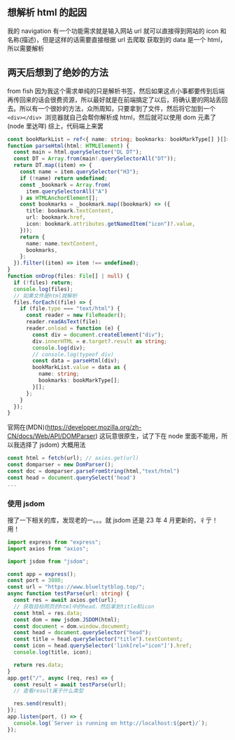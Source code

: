 ## 想解析 html 的起因

我的 navigation 有一个功能需求就是输入网站 url 就可以直接得到网站的 icon 和名称(描述)，但是这样的话需要直接根据 url 去爬取
获取到的 data 是一个 html，所以需要解析

## 两天后想到了绝妙的方法

from fish 因为我这个需求单纯的只是解析书签，然后如果这点小事都要传到后端再传回来的话会很费资源，所以最好就是在前端搞定了以后，将确认要的网站丢回去。所以有一个很妙的方法，众所周知，只要拿到了文件，然后将它加到一个`<div></div> `浏览器就自己会帮你解析成 html，然后就可以使用 dom 元素了(node 里达咩)
综上，代码端上来罢

```ts 
const bookMarkList = ref<{ name: string; bookmarks: bookMarkType[] }[]>([]);
function parseHtml(html: HTMLElement) {
  const main = html.querySelector("DL DT");
  const DT = Array.from(main!.querySelectorAll("DT"));
  return DT.map((item) => {
    const name = item.querySelector("H3");
    if (!name) return undefined;
    const _bookmark = Array.from(
      item.querySelectorAll("A")
    ) as HTMLAnchorElement[];
    const bookmarks = _bookmark.map((bookmark) => ({
      title: bookmark.textContent,
      url: bookmark.href,
      icon: bookmark.attributes.getNamedItem("icon")?.value,
    }));
    return {
      name: name.textContent,
      bookmarks,
    };
  }).filter((item) => item !== undefined);
}
function onDrop(files: File[] | null) {
  if (!files) return;
  console.log(files);
  // 如果文件是html就解析
  files.forEach((file) => {
    if (file.type === "text/html") {
      const reader = new FileReader();
      reader.readAsText(file);
      reader.onload = function (e) {
        const div = document.createElement("div");
        div.innerHTML = e.target?.result as string;
        console.log(div);
        // console.log(typeof div)
        const data = parseHtml(div);
        bookMarkList.value = data as {
          name: string;
          bookmarks: bookMarkType[];
        }[];
      };
    }
  });
}
```

官网在(MDN)(https://developer.mozilla.org/zh-CN/docs/Web/API/DOMParser)
这玩意很原生，试了下在 node 里面不能用，所以我选择了 jsdom)
大概用法

```ts 
const html = fetch(url); // axios.get(url)
const domparser = new DomParser();
const doc = domparser.parseFromString(html,"text/html")
const head = document.querySelect('head')
...
```

### 使用 jsdom

搜了一下相关的库，发现老的一。。。就 jsdom 还是 23 年 4 月更新的，彳亍！用！

```ts 
import express from "express";
import axios from "axios";

import jsdom from "jsdom";

const app = express();
const port = 3080;
const url = "https://www.blueltytblog.top/";
async function testParse(url: string) {
  const res = await axios.get(url);
  // 获取目标网页的html中的head，然后拿到title和icon
  const html = res.data;
  const dom = new jsdom.JSDOM(html);
  const document = dom.window.document;
  const head = document.querySelector("head");
  const title = head.querySelector("title").textContent;
  const icon = head.querySelector('link[rel="icon"]').href;
  console.log(title, icon);

  return res.data;
}
app.get("/", async (req, res) => {
  const result = await testParse(url);
  // 查看result属于什么类型

  res.send(result);
});
app.listen(port, () => {
  console.log(`Server is running on http://localhost:${port}/`);
});
```
